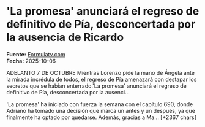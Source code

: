 # 'La promesa' anunciará el regreso de definitivo de Pía, desconcertada por la ausencia de Ricardo

**Fuente:** [Formulatv.com](https://www.formulatv.com/noticias/la-promesa-anunciara-regreso-pia-ricardo-135062/)  
**Fecha:** 2025-10-06

ADELANTO 7 DE OCTUBRE Mientras Lorenzo pide la mano de Ángela ante la mirada incrédula de todos, el regreso de Pía amenazará con destapar los secretos que se habían enterrado.'La promesa' anunciará el regreso de definitivo de Pía, desconcertada por la ausenci…

'La promesa' ha iniciado con fuerza la semana con el capítulo 690, donde Adriano ha tomado una decisión que marca un antes y un después, ya que finalmente ha optado por quedarse. Además, gracias a Ma… [+2367 chars]
